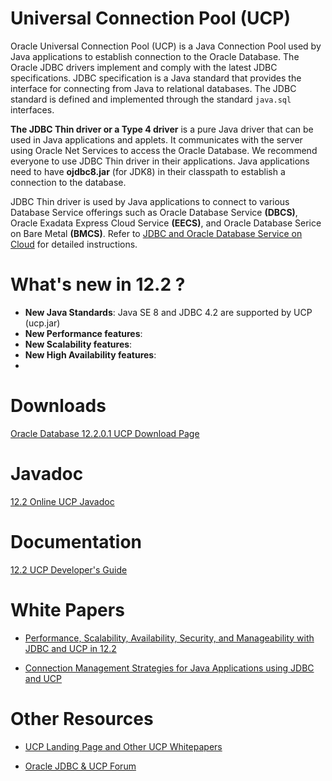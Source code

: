 # Universal Connection Pool (UCP)  
Oracle Universal Connection Pool (UCP) is a Java Connection Pool used by Java applications to establish connection to the Oracle Database. The Oracle JDBC drivers implement and comply with the latest JDBC specifications.  JDBC specification is a Java standard that provides the interface for connecting from Java to relational databases. 
The JDBC standard is defined and implemented through the standard `java.sql` interfaces. 

**The JDBC Thin driver or a Type 4 driver** is a pure Java driver that can be used in Java applications and applets.  It communicates with the server using Oracle Net Services to access the Oracle Database.  We recommend everyone to use JDBC Thin driver in their applications.  Java applications need to have **ojdbc8.jar** (for JDK8) in their classpath to establish a connection to the database. 

JDBC Thin driver is used by Java applications to connect to various Database Service offerings such as Oracle Database Service **(DBCS)**, Oracle Exadata Express Cloud Service **(EECS)**, and Oracle Database Serice on Bare Metal **(BMCS)**.  Refer to [JDBC and Oracle Database Service on Cloud](http://www.oracle.com/technetwork/database/application-development/jdbc/documentation/index.html) for detailed instructions. 

# What's new in 12.2 ? 

* **New Java Standards**: Java SE 8 and JDBC 4.2 are supported by UCP (ucp.jar) 
* **New Performance features**: 
* **New Scalability features**: 
* **New High Availability features**: 
* 

# Downloads

[Oracle Database 12.2.0.1 UCP Download Page](http://www.oracle.com/technetwork/database/features/jdbc/jdbc-ucp-122-3110062.html)

# Javadoc 

[12.2 Online UCP Javadoc](http://docs.oracle.com/database/122/JJUAR/toc.htm) 

# Documentation 

[12.2 UCP Developer's Guide](https://docs.oracle.com/database/122/JJUCP/toc.htm) 

# White Papers 

* [Performance, Scalability, Availability, Security, and Manageability with JDBC and UCP in 12.2](http://www.oracle.com/technetwork/database/application-development/jdbc/jdbcanducp122-3628966.pdf)

* [Connection Management Strategies for Java Applications using JDBC and UCP](http://www.oracle.com/technetwork/database/application-development/jdbc-ucp-conn-mgmt-strategies-3045654.pdf)

# Other Resources 

* [UCP Landing Page and Other UCP Whitepapers](http://www.oracle.com/technetwork/database/application-development/jdbc/overview/index.html)

* [Oracle JDBC & UCP Forum](https://community.oracle.com/community/java/database_connectivity/java_database_connectivity/)







